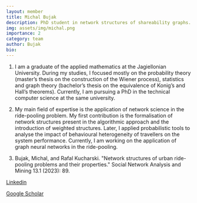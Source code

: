 ```yaml
---
layout: member
title: Michal Bujak
description: PhD student in network structures of shareability graphs.
img: assets/img/michal.png
importance: 2
category: team
author: Bujak
bio: 
---
```


1. I am a graduate of the applied mathematics at the Jagiellonian University. During my studies, I focused mostly on the probability theory (master’s thesis on the construction of the Wiener process), statistics and graph theory (bachelor’s thesis on the equivalence of Konig’s and Hall’s theorems). Currently, I am pursuing a PhD in the technical computer science at the same university. 

2. My main field of expertise is the application of network science in the ride-pooling problem. My first contribution is the formalisation of network structures present in the algorithmic approach and the introduction of weighted structures. Later, I applied probabilistic tools to analyse the impact of behavioural heterogeneity of travellers on the system performance. Currently, I am working on the application of graph neural networks in the ride-pooling. 

3. Bujak, Michal, and Rafal Kucharski. "Network structures of urban ride-pooling problems and their properties." Social Network Analysis and Mining 13.1 (2023): 89.

[Linkedin](www.linkedin.com/in/michal-bujak-836602182)

[Google Scholar](https://scholar.google.com/citations?user=WPze25gAAAAJ ) 
